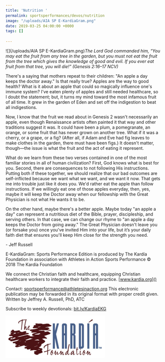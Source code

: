 ```yaml
---
title: 'Nutrition '
permalink: sportsperformances/devos/nutrition
image: "/uploads/AIA SP E-KardiaGram.png"
date: 2019-03-25 04:00:00 +0000
tags: []

---
```

![](/uploads/AIA SP E-KardiaGram.png)_The Lord God commanded him, “You may eat the fruit from any tree in the garden, but you must not eat the fruit from the tree which gives the knowledge of good and evil. If you ever eat fruit from that tree, you will die!” (Genesis 2:16–17 NCV)_

There's a saying that mothers repeat to their children: "An apple a day keeps the doctor away." Is that really true? Apples are the way to good health? What is it about an apple that could so magically influence one's immune system? I've eaten plenty of apples and still needed healthcare, so I doubt the statement; but, it turns my mind toward the most infamous fruit of all time. It grew in the garden of Eden and set off the indigestion to beat all indigestions.

Now, I know that the fruit we read about in Genesis 2 wasn't necessarily an apple, even though Renaissance artists often painted it that way and other traditions suggest it was. It could have been a plum, a pomegranate, an orange, or some fruit that has never grown on another tree. What if it was a cherry, or a grape, or a fig? (After all, if Adam and Eve had fig leaves to make clothes in the garden, there must have been figs.) It doesn't matter, though—the issue is what the fruit and the act of eating it represent.

What do we learn from these two verses contained in one of the most familiar stories in all of human civilization? First, God knows what is best for you. Second, there are consequences to not following His instructions. Putting both if these together, we should realize that our bad outcomes are self-inflicted because we want what we want, and we want it now. That gets me into trouble just like it does you. We'd rather eat the apple than follow instructions. If we willingly eat one of those apples everyday, then, yes, maybe it will keep the Doctor away when our fellowship with the Great Physician is not what He wants it to be.

On the other hand, maybe there's a better apple. Maybe today "an apple a day" can represent a nutritious diet of the Bible, prayer, discipleship, and serving others. In that case, we can change our rhyme to "an apple a day keeps the Doctor from going away." The Great Physician doesn't leave you (or forsake you) once you've invited Him into your life, but it’s your daily faith diet that ensures you'll keep Him close for the strength you need.

\- Jeff Russell

E-KardíaGram: Sports Performance Edition is produced by The Kardía Foundation in association with Athletes in Action Sports Performance © 2018 The Kardía Foundation

We connect the Christian faith and healthcare, equipping Christian healthcare workers to integrate their faith and practice. [www.kardia.org]()

Contact: [sportsperformance@athletesinaction.org]() This electronic publication may be forwarded in its original format with proper credit given. Written by Jeffrey A. Russell, PhD, ATC

Subscribe to weekly devotionals: [bit.ly/KardiaEKG]()

![](/uploads/kardia.png)